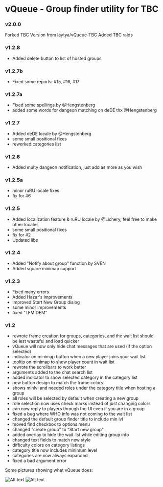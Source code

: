 # vQueue - Group finder utility for TBC

### v2.0.0 
Forked TBC Version from laytya/vQueue-TBC
Added TBC raids

### v1.2.8

- Added delete button to list of hosted groups


### v1.2.7b

- Fixed some reports: #15, #16, #17 

### v1.2.7a

- Fixed some spellings by @Hengstenberg
- added some words for dangeon matching on deDE thx @Hengstenberg

### v1.2.7

- Added deDE locale by @Hengstenberg
- some small positional fixes
- reworked categories list

### v1.2.6
- Added multy dangeon notification, just add as more as you wish

### v1.2.5a

- minor ruRU locale fixes
- fix for #6

### v1.2.5

- Added localization feature & ruRU locale by @Lichery, feel free to make other locales 
- some small positional fixes
- fix for #2
- Updated libs

### v1.2.4

- Added "Notify about group" function by SVEN
- Added square minimap support

### v1.2.3

- Fixed many errors
- Added Hazar's improvements
- Improved Start New Group dialog
- some minor improvements
- fixed "LFM DEM"

### v1.2
 * rewrote frame creation for groups, categories, and the wait list should be lest wasteful and load quicker
 * vQueue will now only hide chat messages that are used (if the option selected)
 * indicator on minimap button when a new player joins your wait list
 * tooltip on minimap to show player count in wait list
 * rewrote the scrollbars to work better
 * arguments added to the chat search list
 * added indicator to show selected category in the category list
 * new button design to match the frame colors
 * shows minlvl and needed roles under the category title when hosting a group
 * all roles will be selected by default when creating a new group
 * role selection now uses check marks instead of just changing colors
 * can now reply to players through the UI even if you are in a group
 * fixed a bug where WHO info was not coming to the wait list
 * changed the default group finder title to include min lvl
 * moved find checkbox to options menu
 * changed "create group" to "Start new group"
 * added overlay to hide the wait list while editing group info
 * changed text fields to match new style
 * difficulty colors on category listings
 * category title now includes minimum level
 * categories are now always expanded
 * fixed a bad argument error


Some pictures showing what vQueue does:

![Alt text](http://i.imgur.com/Empnf6k.png)
![Alt text](http://i.imgur.com/m2JHw5L.png)
